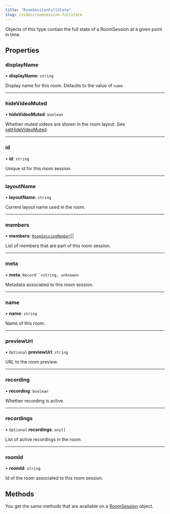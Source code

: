 ```yaml
---
title: "RoomSessionFullState"
slug: /video/roomsession-fullstate
---
```


Objects of this type contain the full state of a RoomSession at a given point in time.

## Properties

### displayName

• **displayName**: `string`

Display name for this room. Defaults to the value of `name`.

---

### hideVideoMuted

• **hideVideoMuted**: `boolean`

Whether muted videos are shown in the room layout. See [setHideVideoMuted](./video-roomsession.mdx#sethidevideomuted).

---

### id

• **id**: `string`

Unique id for this room session.

---

### layoutName

• **layoutName**: `string`

Current layout name used in the room.

---

### members

• **members**: [`RoomSessionMember`](./video-roomsessionmember.md)[]

List of members that are part of this room session.

---

### meta

• **meta**: `Record``<string, unknown>`

Metadata associated to this room session.

---

### name

• **name**: `string`

Name of this room.

---

### previewUrl

• `Optional` **previewUrl**: `string`

URL to the room preview.

---

### recording

• **recording**: `boolean`

Whether recording is active.

---

### recordings

• `Optional` **recordings**: `any[]`

List of active recordings in the room.

---

### roomId

• **roomId**: `string`

Id of the room associated to this room session.

## Methods

You get the same methods that are available on a [RoomSession](./video-roomsession.mdx) object.
